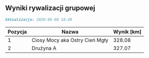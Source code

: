 ## Wyniki rywalizacji grupowej

```markdown
Aktualizacja: 2020-06-08 18:49
```

Pozycja | Nazwa | Wynik [km] |
------------ | -------------  | -------------
 1 |Ciosy Mocy aka Ostry Cień Mgły | 328.08 
 2 |Drużyna A | 327.07